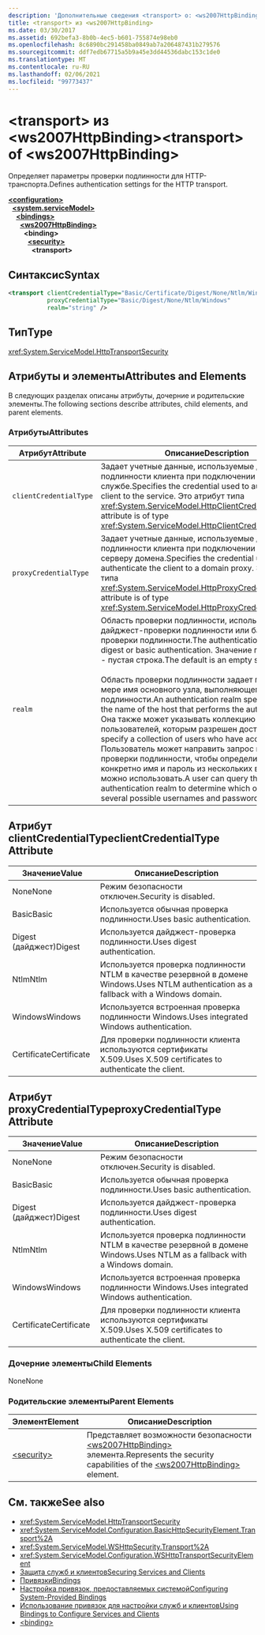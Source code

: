```yaml
---
description: 'Дополнительные сведения <transport> о: <ws2007HttpBinding>'
title: <transport> из <ws2007HttpBinding>
ms.date: 03/30/2017
ms.assetid: 692befa3-8b0b-4ec5-b601-755874e98eb0
ms.openlocfilehash: 8c6890bc291458ba0849ab7a206487431b279576
ms.sourcegitcommit: ddf7edb67715a5b9a45e3dd44536dabc153c1de0
ms.translationtype: MT
ms.contentlocale: ru-RU
ms.lasthandoff: 02/06/2021
ms.locfileid: "99773437"
---
```

# <a name="transport-of-ws2007httpbinding"></a><span data-ttu-id="4dcb6-103">\<transport> из \<ws2007HttpBinding></span><span class="sxs-lookup"><span data-stu-id="4dcb6-103">\<transport> of \<ws2007HttpBinding></span></span>

<span data-ttu-id="4dcb6-104">Определяет параметры проверки подлинности для HTTP-транспорта.</span><span class="sxs-lookup"><span data-stu-id="4dcb6-104">Defines authentication settings for the HTTP transport.</span></span>  
  
[**\<configuration>**](../configuration-element.md)\
&nbsp;&nbsp;[**\<system.serviceModel>**](system-servicemodel.md)\
&nbsp;&nbsp;&nbsp;&nbsp;[**\<bindings>**](bindings.md)\
&nbsp;&nbsp;&nbsp;&nbsp;&nbsp;&nbsp;[**\<ws2007HttpBinding>**](ws2007httpbinding.md)\
&nbsp;&nbsp;&nbsp;&nbsp;&nbsp;&nbsp;&nbsp;&nbsp;**\<binding>**\
&nbsp;&nbsp;&nbsp;&nbsp;&nbsp;&nbsp;&nbsp;&nbsp;&nbsp;&nbsp;[**\<security>**](security-of-ws2007httpbinding.md)\
&nbsp;&nbsp;&nbsp;&nbsp;&nbsp;&nbsp;&nbsp;&nbsp;&nbsp;&nbsp;&nbsp;&nbsp;**\<transport>**  
  
## <a name="syntax"></a><span data-ttu-id="4dcb6-105">Синтаксис</span><span class="sxs-lookup"><span data-stu-id="4dcb6-105">Syntax</span></span>  
  
```xml  
<transport clientCredentialType="Basic/Certificate/Digest/None/Ntlm/Windows"
           proxyCredentialType="Basic/Digest/None/Ntlm/Windows"
           realm="string" />
```  
  
## <a name="type"></a><span data-ttu-id="4dcb6-106">Тип</span><span class="sxs-lookup"><span data-stu-id="4dcb6-106">Type</span></span>  

 <xref:System.ServiceModel.HttpTransportSecurity>  
  
## <a name="attributes-and-elements"></a><span data-ttu-id="4dcb6-107">Атрибуты и элементы</span><span class="sxs-lookup"><span data-stu-id="4dcb6-107">Attributes and Elements</span></span>  

 <span data-ttu-id="4dcb6-108">В следующих разделах описаны атрибуты, дочерние и родительские элементы.</span><span class="sxs-lookup"><span data-stu-id="4dcb6-108">The following sections describe attributes, child elements, and parent elements.</span></span>  
  
### <a name="attributes"></a><span data-ttu-id="4dcb6-109">Атрибуты</span><span class="sxs-lookup"><span data-stu-id="4dcb6-109">Attributes</span></span>  
  
|<span data-ttu-id="4dcb6-110">Атрибут</span><span class="sxs-lookup"><span data-stu-id="4dcb6-110">Attribute</span></span>|<span data-ttu-id="4dcb6-111">Описание</span><span class="sxs-lookup"><span data-stu-id="4dcb6-111">Description</span></span>|  
|---------------|-----------------|  
|`clientCredentialType`|<span data-ttu-id="4dcb6-112">Задает учетные данные, используемые для проверки подлинности клиента при подключении к службе.</span><span class="sxs-lookup"><span data-stu-id="4dcb6-112">Specifies the credential used to authenticate the client to the service.</span></span> <span data-ttu-id="4dcb6-113">Это атрибут типа <xref:System.ServiceModel.HttpClientCredentialType>.</span><span class="sxs-lookup"><span data-stu-id="4dcb6-113">This attribute is of type <xref:System.ServiceModel.HttpClientCredentialType>.</span></span>|  
|`proxyCredentialType`|<span data-ttu-id="4dcb6-114">Задает учетные данные, используемые для проверки подлинности клиента при подключении к прокси-серверу домена.</span><span class="sxs-lookup"><span data-stu-id="4dcb6-114">Specifies the credential used to authenticate the client to a domain proxy.</span></span> <span data-ttu-id="4dcb6-115">Это атрибут типа <xref:System.ServiceModel.HttpProxyCredentialType>.</span><span class="sxs-lookup"><span data-stu-id="4dcb6-115">This attribute is of type <xref:System.ServiceModel.HttpProxyCredentialType>.</span></span>|  
|`realm`|<span data-ttu-id="4dcb6-116">Область проверки подлинности, используемая для дайджест-проверки подлинности или базовой проверки подлинности.</span><span class="sxs-lookup"><span data-stu-id="4dcb6-116">The authentication realm for digest or basic authentication.</span></span> <span data-ttu-id="4dcb6-117">Значение по умолчанию - пустая строка.</span><span class="sxs-lookup"><span data-stu-id="4dcb6-117">The default is an empty string.</span></span><br /><br /> <span data-ttu-id="4dcb6-118">Область проверки подлинности задает по крайней мере имя основного узла, выполняющего проверку подлинности.</span><span class="sxs-lookup"><span data-stu-id="4dcb6-118">An authentication realm specifies at least the name of the host that performs the authentication.</span></span> <span data-ttu-id="4dcb6-119">Она также может указывать коллекцию пользователей, которым разрешен доступ.</span><span class="sxs-lookup"><span data-stu-id="4dcb6-119">It can also specify a collection of users who have access.</span></span> <span data-ttu-id="4dcb6-120">Пользователь может направить запрос к области проверки подлинности, чтобы определить, какие конкретно имя и пароль из нескольких возможных можно использовать.</span><span class="sxs-lookup"><span data-stu-id="4dcb6-120">A user can query the authentication realm to determine which one of the several possible usernames and passwords can be used.</span></span>|  
  
## <a name="clientcredentialtype-attribute"></a><span data-ttu-id="4dcb6-121">Атрибут clientCredentialType</span><span class="sxs-lookup"><span data-stu-id="4dcb6-121">clientCredentialType Attribute</span></span>  
  
|<span data-ttu-id="4dcb6-122">Значение</span><span class="sxs-lookup"><span data-stu-id="4dcb6-122">Value</span></span>|<span data-ttu-id="4dcb6-123">Описание</span><span class="sxs-lookup"><span data-stu-id="4dcb6-123">Description</span></span>|  
|-----------|-----------------|  
|<span data-ttu-id="4dcb6-124">None</span><span class="sxs-lookup"><span data-stu-id="4dcb6-124">None</span></span>|<span data-ttu-id="4dcb6-125">Режим безопасности отключен.</span><span class="sxs-lookup"><span data-stu-id="4dcb6-125">Security is disabled.</span></span>|  
|<span data-ttu-id="4dcb6-126">Basic</span><span class="sxs-lookup"><span data-stu-id="4dcb6-126">Basic</span></span>|<span data-ttu-id="4dcb6-127">Используется обычная проверка подлинности.</span><span class="sxs-lookup"><span data-stu-id="4dcb6-127">Uses basic authentication.</span></span>|  
|<span data-ttu-id="4dcb6-128">Digest (дайджест)</span><span class="sxs-lookup"><span data-stu-id="4dcb6-128">Digest</span></span>|<span data-ttu-id="4dcb6-129">Используется дайджест-проверка подлинности.</span><span class="sxs-lookup"><span data-stu-id="4dcb6-129">Uses digest authentication.</span></span>|  
|<span data-ttu-id="4dcb6-130">Ntlm</span><span class="sxs-lookup"><span data-stu-id="4dcb6-130">Ntlm</span></span>|<span data-ttu-id="4dcb6-131">Используется проверка подлинности NTLM в качестве резервной в домене Windows.</span><span class="sxs-lookup"><span data-stu-id="4dcb6-131">Uses NTLM authentication as a fallback with a Windows domain.</span></span>|  
|<span data-ttu-id="4dcb6-132">Windows</span><span class="sxs-lookup"><span data-stu-id="4dcb6-132">Windows</span></span>|<span data-ttu-id="4dcb6-133">Используется встроенная проверка подлинности Windows.</span><span class="sxs-lookup"><span data-stu-id="4dcb6-133">Uses integrated Windows authentication.</span></span>|  
|<span data-ttu-id="4dcb6-134">Certificate</span><span class="sxs-lookup"><span data-stu-id="4dcb6-134">Certificate</span></span>|<span data-ttu-id="4dcb6-135">Для проверки подлинности клиента используются сертификаты X.509.</span><span class="sxs-lookup"><span data-stu-id="4dcb6-135">Uses X.509 certificates to authenticate the client.</span></span>|  
  
## <a name="proxycredentialtype-attribute"></a><span data-ttu-id="4dcb6-136">Атрибут proxyCredentialType</span><span class="sxs-lookup"><span data-stu-id="4dcb6-136">proxyCredentialType Attribute</span></span>  
  
|<span data-ttu-id="4dcb6-137">Значение</span><span class="sxs-lookup"><span data-stu-id="4dcb6-137">Value</span></span>|<span data-ttu-id="4dcb6-138">Описание</span><span class="sxs-lookup"><span data-stu-id="4dcb6-138">Description</span></span>|  
|-----------|-----------------|  
|<span data-ttu-id="4dcb6-139">None</span><span class="sxs-lookup"><span data-stu-id="4dcb6-139">None</span></span>|<span data-ttu-id="4dcb6-140">Режим безопасности отключен.</span><span class="sxs-lookup"><span data-stu-id="4dcb6-140">Security is disabled.</span></span>|  
|<span data-ttu-id="4dcb6-141">Basic</span><span class="sxs-lookup"><span data-stu-id="4dcb6-141">Basic</span></span>|<span data-ttu-id="4dcb6-142">Используется обычная проверка подлинности.</span><span class="sxs-lookup"><span data-stu-id="4dcb6-142">Uses basic authentication.</span></span>|  
|<span data-ttu-id="4dcb6-143">Digest (дайджест)</span><span class="sxs-lookup"><span data-stu-id="4dcb6-143">Digest</span></span>|<span data-ttu-id="4dcb6-144">Используется дайджест-проверка подлинности.</span><span class="sxs-lookup"><span data-stu-id="4dcb6-144">Uses digest authentication.</span></span>|  
|<span data-ttu-id="4dcb6-145">Ntlm</span><span class="sxs-lookup"><span data-stu-id="4dcb6-145">Ntlm</span></span>|<span data-ttu-id="4dcb6-146">Используется проверка подлинности NTLM в качестве резервной в домене Windows.</span><span class="sxs-lookup"><span data-stu-id="4dcb6-146">Uses NTLM as a fallback with a Windows domain.</span></span>|  
|<span data-ttu-id="4dcb6-147">Windows</span><span class="sxs-lookup"><span data-stu-id="4dcb6-147">Windows</span></span>|<span data-ttu-id="4dcb6-148">Используется встроенная проверка подлинности Windows.</span><span class="sxs-lookup"><span data-stu-id="4dcb6-148">Uses integrated Windows authentication.</span></span>|  
|<span data-ttu-id="4dcb6-149">Certificate</span><span class="sxs-lookup"><span data-stu-id="4dcb6-149">Certificate</span></span>|<span data-ttu-id="4dcb6-150">Для проверки подлинности клиента используются сертификаты X.509.</span><span class="sxs-lookup"><span data-stu-id="4dcb6-150">Uses X.509 certificates to authenticate the client.</span></span>|  
  
### <a name="child-elements"></a><span data-ttu-id="4dcb6-151">Дочерние элементы</span><span class="sxs-lookup"><span data-stu-id="4dcb6-151">Child Elements</span></span>  

 <span data-ttu-id="4dcb6-152">None</span><span class="sxs-lookup"><span data-stu-id="4dcb6-152">None</span></span>  
  
### <a name="parent-elements"></a><span data-ttu-id="4dcb6-153">Родительские элементы</span><span class="sxs-lookup"><span data-stu-id="4dcb6-153">Parent Elements</span></span>  
  
|<span data-ttu-id="4dcb6-154">Элемент</span><span class="sxs-lookup"><span data-stu-id="4dcb6-154">Element</span></span>|<span data-ttu-id="4dcb6-155">Описание</span><span class="sxs-lookup"><span data-stu-id="4dcb6-155">Description</span></span>|  
|-------------|-----------------|  
|[\<security>](security-of-ws2007httpbinding.md)|<span data-ttu-id="4dcb6-156">Представляет возможности безопасности [\<ws2007HttpBinding>](ws2007httpbinding.md) элемента.</span><span class="sxs-lookup"><span data-stu-id="4dcb6-156">Represents the security capabilities of the [\<ws2007HttpBinding>](ws2007httpbinding.md) element.</span></span>|  
  
## <a name="see-also"></a><span data-ttu-id="4dcb6-157">См. также</span><span class="sxs-lookup"><span data-stu-id="4dcb6-157">See also</span></span>

- <xref:System.ServiceModel.HttpTransportSecurity>
- <xref:System.ServiceModel.Configuration.BasicHttpSecurityElement.Transport%2A>
- <xref:System.ServiceModel.WSHttpSecurity.Transport%2A>
- <xref:System.ServiceModel.Configuration.WSHttpTransportSecurityElement>
- [<span data-ttu-id="4dcb6-158">Защита служб и клиентов</span><span class="sxs-lookup"><span data-stu-id="4dcb6-158">Securing Services and Clients</span></span>](../../../wcf/feature-details/securing-services-and-clients.md)
- [<span data-ttu-id="4dcb6-159">Привязки</span><span class="sxs-lookup"><span data-stu-id="4dcb6-159">Bindings</span></span>](../../../wcf/bindings.md)
- [<span data-ttu-id="4dcb6-160">Настройка привязок, предоставляемых системой</span><span class="sxs-lookup"><span data-stu-id="4dcb6-160">Configuring System-Provided Bindings</span></span>](../../../wcf/feature-details/configuring-system-provided-bindings.md)
- [<span data-ttu-id="4dcb6-161">Использование привязок для настройки служб и клиентов</span><span class="sxs-lookup"><span data-stu-id="4dcb6-161">Using Bindings to Configure Services and Clients</span></span>](../../../wcf/using-bindings-to-configure-services-and-clients.md)
- [\<binding>](bindings.md)
